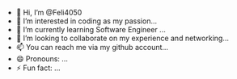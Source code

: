 - 👋 Hi, I’m @Feli4050
- 👀 I’m interested in coding as my passion...
- 🌱 I’m currently learning Software Engineer ...
- 💞️ I’m looking to collaborate on my experience and networking...
- 📫 You can reach me via my github account...
- 😄 Pronouns: ...
- ⚡ Fun fact: ...

<!---
Feli4050/Feli4050 is a ✨ special ✨ repository because its `README.md` (this file) appears on your GitHub profile.
You can click the Preview link to take a look at your changes.
--->
